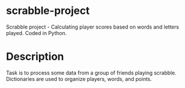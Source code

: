 # scrabble-project
Scrabble project - Calculating player scores based on words and letters played. Coded in Python.

# Description
Task is to process some data from a group of friends playing scrabble. Dictionaries are used to 
organize players, words, and points.
